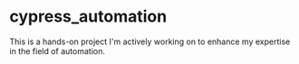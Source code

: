 # cypress_automation
This is a hands-on project I'm actively working on to enhance my expertise in the field of automation.
